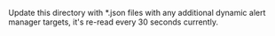 Update this directory with *.json files with any additional dynamic alert manager targets, it's re-read every 30 seconds currently.
